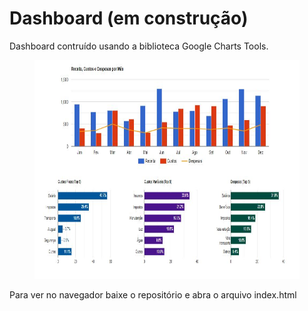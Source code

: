 <h1>Dashboard (em construção)</h1>
<p>Dashboard contruído usando a biblioteca Google Charts Tools.</p>

<figure>
    <img src="dashboard.jpg" height="350" width="700">
</figure>

Para ver no navegador baixe o repositório e abra o arquivo index.html